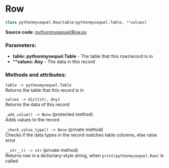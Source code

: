# Row

```python
class pythonmysequel.Row(table:pythonmysequel.Table, **values)
```

**Source code**: [pythonmysequel/Row.py](https://github.com/jasonli0616/PythonMySequel/blob/main/src/pythonmysequel/Row.py)

### Parameters:
- **table: pythonmysequel.Table** - The table that this row/record is in
- ****values: Any** - The data in this record

### Methods and attributes:
`table -> pythonmysequel.Table`\
Returns the table that this record is in

`values -> dict[str, Any]`\
Returns the data of this record

`_add_value() -> None` (protected method)\
Adds values to the record

`_check_value_type() -> None` (private method)\
Checks if the data types in the record matches table columns, else raise error

`__str__() -> str` (private method)\
Returns row in a dictionary-style string, when `print(pythonmysequel.Row)` is called